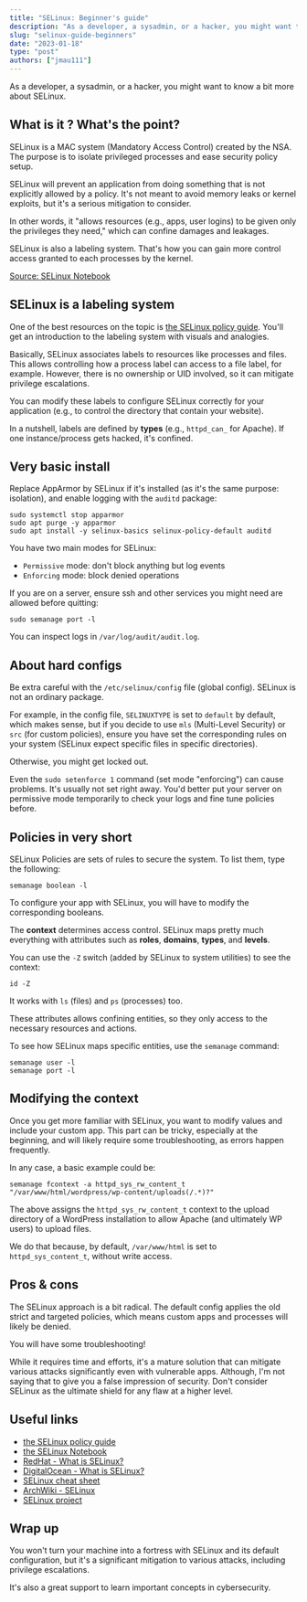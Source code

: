 ```yaml
---
title: "SELinux: Beginner's guide"
description: "As a developer, a sysadmin, or a hacker, you might want to know a bit more about SELinux."
slug: "selinux-guide-beginners"
date: "2023-01-18"
type: "post"
authors: ["jmau111"]
---
```


As a developer, a sysadmin, or a hacker, you might want to know a bit more about SELinux.

What is it ? What's the point?
--------

SELinux is a MAC system (Mandatory Access Control) created by the NSA. The purpose is to isolate privileged processes and ease security policy setup.

SELinux will prevent an application from doing something that is not explicitly allowed by a policy. It's not meant to avoid memory leaks or kernel exploits, but it's a serious mitigation to consider.

In other words, it "allows resources (e.g., apps, user logins) to be given only the privileges they need," which can confine damages and leakages.

SELinux is also a labeling system. That's how you can gain more control access granted to each processes by the kernel.

[Source: SELinux Notebook](https://github.com/SELinuxProject/selinux-notebook/blob/main/src/title.md)

SELinux is a labeling system
--------

One of the best resources on the topic is [the SELinux policy guide](https://opensource.com/business/13/11/selinux-policy-guide). You'll get an introduction to the labeling system with visuals and analogies.

Basically, SELinux associates labels to resources like processes and files. This allows controlling how a process label can access to a file label, for example. However, there is no ownership or UID involved, so it can mitigate privilege escalations.

You can modify these labels to configure SELinux correctly for your application (e.g., to control the directory that contain your website).

In a nutshell, labels are defined by **types** (e.g., `httpd_can_` for Apache). If one instance/process gets hacked, it's confined.

Very basic install
--------

Replace AppArmor by SELinux if it's installed (as it's the same purpose: isolation), and enable logging with the `auditd` package:

```
sudo systemctl stop apparmor
sudo apt purge -y apparmor
sudo apt install -y selinux-basics selinux-policy-default auditd
```

You have two main modes for SELinux:

* `Permissive` mode: don't block anything but log events
* `Enforcing` mode: block denied operations

If you are on a server, ensure ssh and other services you might need are allowed before quitting:

```
sudo semanage port -l
```

You can inspect logs in `/var/log/audit/audit.log`.

About hard configs
--------

Be extra careful with the `/etc/selinux/config` file (global config). SELinux is not an ordinary package.

For example, in the config file, `SELINUXTYPE` is set to `default` by default, which makes sense, but if you decide to use `mls` (Multi-Level Security) or `src` (for custom policies), ensure you have set the corresponding rules on your system (SELinux expect specific files in specific directories).

Otherwise, you might get locked out.

Even the `sudo setenforce 1` command (set mode "enforcing") can cause problems. It's usually not set right away. You'd better put your server on permissive mode temporarily to check your logs and fine tune policies before.

Policies in very short
--------

SELinux Policies are sets of rules to secure the system. To list them, type the following:

```
semanage boolean -l
```

To configure your app with SELinux, you will have to modify the corresponding booleans.

The **context** determines access control. SELinux maps pretty much everything with attributes such as **roles**, **domains**, **types**, and **levels**.

You can use the `-Z` switch (added by SELinux to system utilities) to see the context:

```
id -Z
```

It works with `ls` (files) and `ps` (processes) too.

These attributes allows confining entities, so they only access to the necessary resources and actions.

To see how SELinux maps specific entities, use the `semanage` command:

```
semanage user -l
semanage port -l
```

Modifying the context
--------

Once you get more familiar with SELinux, you want to modify values and include your custom app. This part can be tricky, especially at the beginning, and will likely require some troubleshooting, as errors happen frequently.

In any case, a basic example could be:

```
semanage fcontext -a httpd_sys_rw_content_t "/var/www/html/wordpress/wp-content/uploads(/.*)?"
```

The above assigns the `httpd_sys_rw_content_t` context to the upload directory of a WordPress installation to allow Apache (and ultimately WP users) to upload files.

We do that because, by default, `/var/www/html` is set to `httpd_sys_content_t`, without write access.

Pros & cons
--------

The SELinux approach is a bit radical. The default config applies the old strict and targeted policies, which means custom apps and processes will likely be denied.

You will have some troubleshooting!

While it requires time and efforts, it's a mature solution that can mitigate various attacks significantly even with vulnerable apps. Although, I'm not saying that to give you a false impression of security. Don't consider SELinux as the ultimate shield for any flaw at a higher level.

Useful links
--------

* [the SELinux policy guide](https://opensource.com/business/13/11/selinux-policy-guide)
* [the SELinux Notebook](https://github.com/SELinuxProject/selinux-notebook/blob/main/src/title.md)
* [RedHat - What is SELinux?](https://www.redhat.com/en/topics/linux/what-is-selinux)
* [DigitalOcean - What is SELinux?](https://www.digitalocean.com/community/tutorials/what-is-selinux)
* [SELinux cheat sheet](https://aerostitch.github.io/linux_and_unix/RedHat/selinux.html)
* [ArchWiki - SELinux](https://wiki.archlinux.org/title/SELinux)
* [SELinux project](https://github.com/selinuxproject/)

Wrap up
--------

You won't turn your machine into a fortress with SELinux and its default configuration, but it's a significant mitigation to various attacks, including privilege escalations.

It's also a great support to learn important concepts in cybersecurity.
